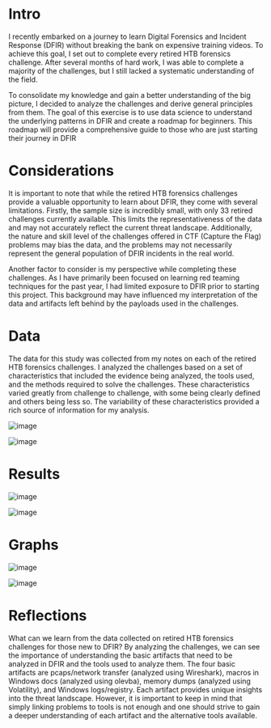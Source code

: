 # Intro
I recently embarked on a journey to learn Digital Forensics and Incident Response (DFIR) without breaking the bank on expensive training videos. To achieve this goal, I set out to complete every retired HTB forensics challenge. After several months of hard work, I was able to complete a majority of the challenges, but I still lacked a systematic understanding of the field.

To consolidate my knowledge and gain a better understanding of the big picture, I decided to analyze the challenges and derive general principles from them. The goal of this exercise is to use data science to understand the underlying patterns in DFIR and create a roadmap for beginners. This roadmap will provide a comprehensive guide to those who are just starting their journey in DFIR

# Considerations
It is important to note that while the retired HTB forensics challenges provide a valuable opportunity to learn about DFIR, they come with several limitations. Firstly, the sample size is incredibly small, with only 33 retired challenges currently available. This limits the representativeness of the data and may not accurately reflect the current threat landscape. Additionally, the nature and skill level of the challenges offered in CTF (Capture the Flag) problems may bias the data, and the problems may not necessarily represent the general population of DFIR incidents in the real world.

Another factor to consider is my perspective while completing these challenges. As I have primarily been focused on learning red teaming techniques for the past year, I had limited exposure to DFIR prior to starting this project. This background may have influenced my interpretation of the data and artifacts left behind by the payloads used in the challenges.

# Data
The data for this study was collected from my notes on each of the retired HTB forensics challenges. I analyzed the challenges based on a set of characteristics that included the evidence being analyzed, the tools used, and the methods required to solve the challenges. These characteristics varied greatly from challenge to challenge, with some being clearly defined and others being less so. The variability of these characteristics provided a rich source of information for my analysis.

![image](https://user-images.githubusercontent.com/50979196/217050487-c160139e-65dd-41b1-9b7f-db267915e914.png)

![image](https://user-images.githubusercontent.com/50979196/217050771-663b3181-fc33-4f78-b287-3220b88ee96a.png)

# Results

![image](https://user-images.githubusercontent.com/50979196/217050896-cbf15d8b-1a63-4bfc-8cf8-fe7aca189c59.png)

![image](https://user-images.githubusercontent.com/50979196/217050962-efa5363b-b70d-4761-b852-7494d6f52a91.png)

# Graphs

![image](https://user-images.githubusercontent.com/50979196/217052142-6e8e7617-2120-46e6-83ce-14293021155f.png)


![image](https://user-images.githubusercontent.com/50979196/217053537-83ec1822-821e-4a85-8eef-de4c19326f4b.png)

# Reflections
What can we learn from the data collected on retired HTB forensics challenges for those new to DFIR? By analyzing the challenges, we can see the importance of understanding the basic artifacts that need to be analyzed in DFIR and the tools used to analyze them. The four basic artifacts are pcaps/network transfer (analyzed using Wireshark), macros in Windows docs (analyzed using olevba), memory dumps (analyzed using Volatility), and Windows logs/registry. Each artifact provides unique insights into the threat landscape. However, it is important to keep in mind that simply linking problems to tools is not enough and one should strive to gain a deeper understanding of each artifact and the alternative tools available.
